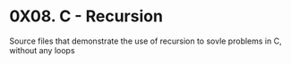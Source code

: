 # 0X08. C - Recursion

Source files that demonstrate the use of recursion to sovle problems in C, without any loops
